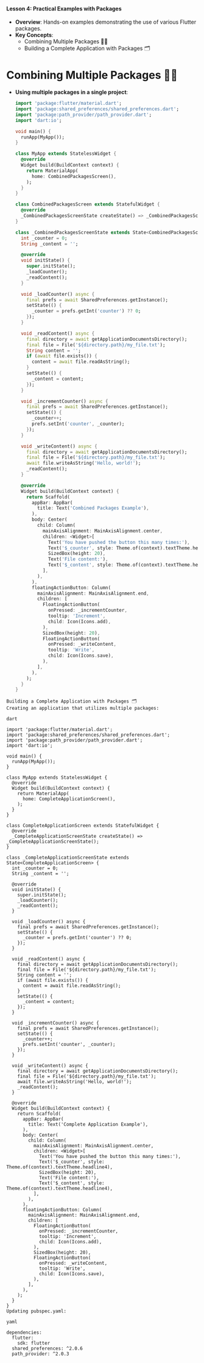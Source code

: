 
#### Lesson 4: Practical Examples with Packages
- **Overview**: Hands-on examples demonstrating the use of various Flutter packages.
- **Key Concepts**:
  - Combining Multiple Packages 📝📝
  - Building a Complete Application with Packages 🗂️


# Combining Multiple Packages 📝📝
- **Using multiple packages in a single project**:
  ```dart
  import 'package:flutter/material.dart';
  import 'package:shared_preferences/shared_preferences.dart';
  import 'package:path_provider/path_provider.dart';
  import 'dart:io';

  void main() {
    runApp(MyApp());
  }

  class MyApp extends StatelessWidget {
    @override
    Widget build(BuildContext context) {
      return MaterialApp(
        home: CombinedPackagesScreen(),
      );
    }
  }

  class CombinedPackagesScreen extends StatefulWidget {
    @override
    _CombinedPackagesScreenState createState() => _CombinedPackagesScreenState();
  }

  class _CombinedPackagesScreenState extends State<CombinedPackagesScreen> {
    int _counter = 0;
    String _content = '';

    @override
    void initState() {
      super.initState();
      _loadCounter();
      _readContent();
    }

    void _loadCounter() async {
      final prefs = await SharedPreferences.getInstance();
      setState(() {
        _counter = prefs.getInt('counter') ?? 0;
      });
    }

    void _readContent() async {
      final directory = await getApplicationDocumentsDirectory();
      final file = File('${directory.path}/my_file.txt');
      String content = '';
      if (await file.exists()) {
        content = await file.readAsString();
      }
      setState(() {
        _content = content;
      });
    }

    void _incrementCounter() async {
      final prefs = await SharedPreferences.getInstance();
      setState(() {
        _counter++;
        prefs.setInt('counter', _counter);
      });
    }

    void _writeContent() async {
      final directory = await getApplicationDocumentsDirectory();
      final file = File('${directory.path}/my_file.txt');
      await file.writeAsString('Hello, world!');
      _readContent();
    }

    @override
    Widget build(BuildContext context) {
      return Scaffold(
        appBar: AppBar(
          title: Text('Combined Packages Example'),
        ),
        body: Center(
          child: Column(
            mainAxisAlignment: MainAxisAlignment.center,
            children: <Widget>[
              Text('You have pushed the button this many times:'),
              Text('$_counter', style: Theme.of(context).textTheme.headline4),
              SizedBox(height: 20),
              Text('File content:'),
              Text('$_content', style: Theme.of(context).textTheme.headline4),
            ],
          ),
        ),
        floatingActionButton: Column(
          mainAxisAlignment: MainAxisAlignment.end,
          children: [
            FloatingActionButton(
              onPressed: _incrementCounter,
              tooltip: 'Increment',
              child: Icon(Icons.add),
            ),
            SizedBox(height: 20),
            FloatingActionButton(
              onPressed: _writeContent,
              tooltip: 'Write',
              child: Icon(Icons.save),
            ),
          ],
        ),
      );
    }
  }
```
Building a Complete Application with Packages 🗂️
Creating an application that utilizes multiple packages:

dart

import 'package:flutter/material.dart';
import 'package:shared_preferences/shared_preferences.dart';
import 'package:path_provider/path_provider.dart';
import 'dart:io';

void main() {
  runApp(MyApp());
}

class MyApp extends StatelessWidget {
  @override
  Widget build(BuildContext context) {
    return MaterialApp(
      home: CompleteApplicationScreen(),
    );
  }
}

class CompleteApplicationScreen extends StatefulWidget {
  @override
  _CompleteApplicationScreenState createState() => _CompleteApplicationScreenState();
}

class _CompleteApplicationScreenState extends State<CompleteApplicationScreen> {
  int _counter = 0;
  String _content = '';

  @override
  void initState() {
    super.initState();
    _loadCounter();
    _readContent();
  }

  void _loadCounter() async {
    final prefs = await SharedPreferences.getInstance();
    setState(() {
      _counter = prefs.getInt('counter') ?? 0;
    });
  }

  void _readContent() async {
    final directory = await getApplicationDocumentsDirectory();
    final file = File('${directory.path}/my_file.txt');
    String content = '';
    if (await file.exists()) {
      content = await file.readAsString();
    }
    setState(() {
      _content = content;
    });
  }

  void _incrementCounter() async {
    final prefs = await SharedPreferences.getInstance();
    setState(() {
      _counter++;
      prefs.setInt('counter', _counter);
    });
  }

  void _writeContent() async {
    final directory = await getApplicationDocumentsDirectory();
    final file = File('${directory.path}/my_file.txt');
    await file.writeAsString('Hello, world!');
    _readContent();
  }

  @override
  Widget build(BuildContext context) {
    return Scaffold(
      appBar: AppBar(
        title: Text('Complete Application Example'),
      ),
      body: Center(
        child: Column(
          mainAxisAlignment: MainAxisAlignment.center,
          children: <Widget>[
            Text('You have pushed the button this many times:'),
            Text('$_counter', style: Theme.of(context).textTheme.headline4),
            SizedBox(height: 20),
            Text('File content:'),
            Text('$_content', style: Theme.of(context).textTheme.headline4),
          ],
        ),
      ),
      floatingActionButton: Column(
        mainAxisAlignment: MainAxisAlignment.end,
        children: [
          FloatingActionButton(
            onPressed: _incrementCounter,
            tooltip: 'Increment',
            child: Icon(Icons.add),
          ),
          SizedBox(height: 20),
          FloatingActionButton(
            onPressed: _writeContent,
            tooltip: 'Write',
            child: Icon(Icons.save),
          ),
        ],
      ),
    );
  }
}
Updating pubspec.yaml:

yaml

dependencies:
  flutter:
    sdk: flutter
  shared_preferences: ^2.0.6
  path_provider: ^2.0.3
  ```

